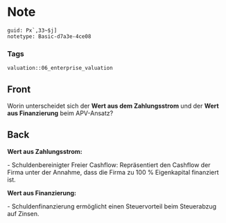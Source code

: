 # Note
```
guid: Px`,33~$j]
notetype: Basic-d7a3e-4ce08
```

### Tags
```
valuation::06_enterprise_valuation
```

## Front
Worin unterscheidet sich der <b>Wert aus dem Zahlungsstrom</b> und
der <b>Wert aus Finanzierung</b> beim APV-Ansatz?

## Back
<p><b>Wert aus Zahlungsstrom:</b>
<p>- Schuldenbereinigter Freier Cashflow: Repräsentiert den
Cashflow der Firma unter der Annahme, dass die Firma zu 100 %
Eigenkapital finanziert ist.
<p><b>Wert aus Finanzierung:</b>
<p>- Schuldenfinanzierung ermöglicht einen Steuervorteil beim
Steuerabzug auf Zinsen.

